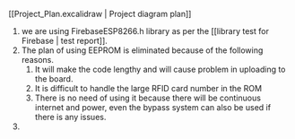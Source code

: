 [[Project_Plan.excalidraw | Project diagram plan]]
1. we are using FirebaseESP8266.h library as per the [[library test for Firebase | test report]].
2. The plan of using EEPROM is eliminated because of the following reasons.
	1. It will make the code lengthy and will cause problem in uploading to the board.
	2. It is difficult to handle the large RFID card number in the ROM 
	3. There is no need of using it because there will be continuous internet and power, even the bypass system can also be used if there is any issues.
3. 